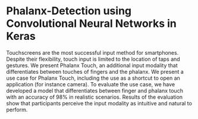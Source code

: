 # Phalanx-Detection using Convolutional Neural Networks in Keras

Touchscreens are the most successful input method for smartphones. Despite their flexibility, touch input is limited to the location of taps and gestures. We present Phalanx Touch, an additional input modality that differentiates between touches of fingers and the phalanx. We present a use case for Phalanx Touch, including the use as a shortcut to open an application (for instance camera). To evaluate the use case, we have developed a model that differentiates between finger and phalanx touch with an accuracy of 98% in realistic scenarios. Results of the evaluation show that participants perceive the input modality as intuitive and natural to perform.
